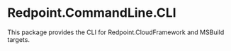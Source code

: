 # Redpoint.CommandLine.CLI

This package provides the CLI for Redpoint.CloudFramework and MSBuild targets.
